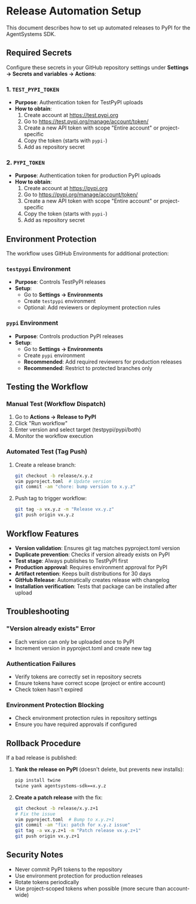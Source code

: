 # Release Automation Setup

This document describes how to set up automated releases to PyPI for the AgentSystems SDK.

## Required Secrets

Configure these secrets in your GitHub repository settings under **Settings → Secrets and variables → Actions**:

### 1. `TEST_PYPI_TOKEN`
- **Purpose**: Authentication token for TestPyPI uploads
- **How to obtain**:
  1. Create account at https://test.pypi.org
  2. Go to https://test.pypi.org/manage/account/token/
  3. Create a new API token with scope "Entire account" or project-specific
  4. Copy the token (starts with `pypi-`)
  5. Add as repository secret

### 2. `PYPI_TOKEN`
- **Purpose**: Authentication token for production PyPI uploads
- **How to obtain**:
  1. Create account at https://pypi.org
  2. Go to https://pypi.org/manage/account/token/
  3. Create a new API token with scope "Entire account" or project-specific
  4. Copy the token (starts with `pypi-`)
  5. Add as repository secret

## Environment Protection

The workflow uses GitHub Environments for additional protection:

### `testpypi` Environment
- **Purpose**: Controls TestPyPI releases
- **Setup**:
  - Go to **Settings → Environments**
  - Create `testpypi` environment
  - Optional: Add reviewers or deployment protection rules

### `pypi` Environment
- **Purpose**: Controls production PyPI releases
- **Setup**:
  - Go to **Settings → Environments**
  - Create `pypi` environment
  - **Recommended**: Add required reviewers for production releases
  - **Recommended**: Restrict to protected branches only

## Testing the Workflow

### Manual Test (Workflow Dispatch)
1. Go to **Actions → Release to PyPI**
2. Click "Run workflow"
3. Enter version and select target (testpypi/pypi/both)
4. Monitor the workflow execution

### Automated Test (Tag Push)
1. Create a release branch:
   ```bash
   git checkout -b release/x.y.z
   vim pyproject.toml  # Update version
   git commit -am "chore: bump version to x.y.z"
   ```

2. Push tag to trigger workflow:
   ```bash
   git tag -a vx.y.z -m "Release vx.y.z"
   git push origin vx.y.z
   ```

## Workflow Features

- **Version validation**: Ensures git tag matches pyproject.toml version
- **Duplicate prevention**: Checks if version already exists on PyPI
- **Test stage**: Always publishes to TestPyPI first
- **Production approval**: Requires environment approval for PyPI
- **Artifact retention**: Keeps built distributions for 30 days
- **GitHub Release**: Automatically creates release with changelog
- **Installation verification**: Tests that package can be installed after upload

## Troubleshooting

### "Version already exists" Error
- Each version can only be uploaded once to PyPI
- Increment version in pyproject.toml and create new tag

### Authentication Failures
- Verify tokens are correctly set in repository secrets
- Ensure tokens have correct scope (project or entire account)
- Check token hasn't expired

### Environment Protection Blocking
- Check environment protection rules in repository settings
- Ensure you have required approvals if configured

## Rollback Procedure

If a bad release is published:

1. **Yank the release on PyPI** (doesn't delete, but prevents new installs):
   ```bash
   pip install twine
   twine yank agentsystems-sdk==x.y.z
   ```

2. **Create a patch release** with the fix:
   ```bash
   git checkout -b release/x.y.z+1
   # Fix the issue
   vim pyproject.toml  # Bump to x.y.z+1
   git commit -am "fix: patch for x.y.z issue"
   git tag -a vx.y.z+1 -m "Patch release vx.y.z+1"
   git push origin vx.y.z+1
   ```

## Security Notes

- Never commit PyPI tokens to the repository
- Use environment protection for production releases
- Rotate tokens periodically
- Use project-scoped tokens when possible (more secure than account-wide)
